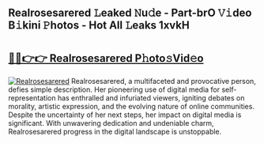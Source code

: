 ## Realrosesarered 𝙻eaked 𝙽u𝚍e - Part-brO 𝚅𝚒deo B𝚒kini 𝙿hotos - Hot All 𝙻eaks 1xvkH

# <h2><a href="http://ld1ceq.urlbe.top/?page=Realrosesarered">🔗🔗👉👉 Realrosesarered P𝚑oto𝚜Vid𝚎o</a></h2>

[![Realrosesarered](https://i.imgur.com/eBuTRDB.gif)](http://ld1ceq.urlbe.top/?page=Realrosesarered)
Realrosesarered, a multifaceted and provocative person, defies simple description. Her pioneering use of digital media for self-representation has enthralled and infuriated viewers, igniting debates on morality, artistic expression, and the evolving nature of online communities. Despite the uncertainty of her next steps, her impact on digital media is significant. With unwavering dedication and undeniable charm, Realrosesarered progress in the digital landscape is unstoppable.
